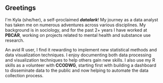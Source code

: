 ## Greetings

I'm Kyla (she/her), a self-proclaimed ***datalark***! My journey as a data analyst has taken me on numerous adventures across various disciplines. My background is in sociology, and for the past 2+ years I have worked at **PBCAR**, working on projects related to mental health and substance use research.

An avid R user, I find it rewarding to implement new statistical methods and data visualization techniques. I enjoy documenting both data processing and visualization techniques to help others gain new skills. I also use my R skills as a volunteer with **CCODWG**, starting first with building a dashboard to disseminate data to the public and now helping to automate the data collection process. 
